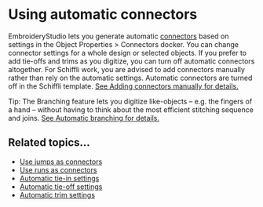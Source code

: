 # Using automatic connectors

EmbroideryStudio lets you generate automatic [connectors](../../glossary/glossary) based on settings in the Object Properties > Connectors docker. You can change connector settings for a whole design or selected objects. If you prefer to add tie-offs and trims as you digitize, you can turn off automatic connectors altogether. For Schiffli work, you are advised to add connectors manually rather than rely on the automatic settings. Automatic connectors are turned off in the Schiffli template. [See Adding connectors manually for details.](Adding_connectors_manually)

Tip: The Branching feature lets you digitize like-objects – e.g. the fingers of a hand – without having to think about the most efficient stitching sequence and joins. [See Automatic branching for details.](Automatic_branching)

## Related topics...

- [Use jumps as connectors](Use_jumps_as_connectors)
- [Use runs as connectors](Use_runs_as_connectors)
- [Automatic tie-in settings](Automatic_tie-in_settings)
- [Automatic tie-off settings](Automatic_tie-off_settings)
- [Automatic trim settings](Automatic_trim_settings)
